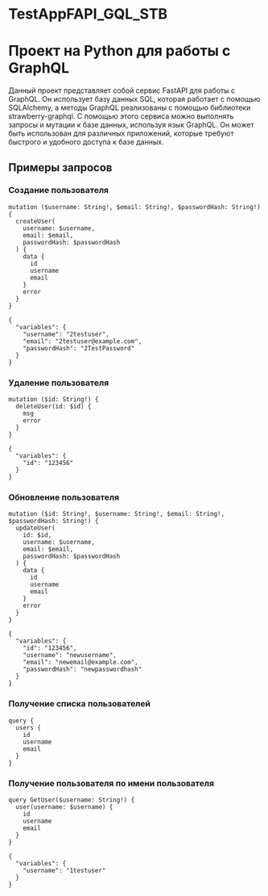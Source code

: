 # TestAppFAPI_GQL_STB
# Проект на Python для работы с GraphQL

Данный проект представляет собой сервис FastAPI для работы с GraphQL. Он использует базу данных SQL, которая работает с помощью SQLAlchemy, а методы GraphQL реализованы с помощью библиотеки strawberry-graphql. С помощью этого сервиса можно выполнять запросы и мутации к базе данных, используя язык GraphQL. Он может быть использован для различных приложений, которые требуют быстрого и удобного доступа к базе данных.

## Примеры запросов

### Создание пользователя
```
mutation ($username: String!, $email: String!, $passwordHash: String!) { 
  createUser(
    username: $username, 
    email: $email, 
    passwordHash: $passwordHash
  ) { 
    data { 
      id 
      username 
      email 
    } 
    error 
  } 
}

{
  "variables": {
    "username": "2testuser",
    "email": "2testuser@example.com",
    "passwordHash": "2TestPassword"
  }
}
```

### Удаление пользователя
```
mutation ($id: String!) { 
  deleteUser(id: $id) { 
    msg 
    error 
  } 
}

{
  "variables": {
    "id": "123456"
  }
}
```

### Обновление пользователя
```
mutation ($id: String!, $username: String!, $email: String!, $passwordHash: String!) { 
  updateUser(
    id: $id, 
    username: $username, 
    email: $email, 
    passwordHash: $passwordHash
  ) { 
    data { 
      id 
      username 
      email 
    } 
    error 
  } 
}

{
  "variables": {
    "id": "123456",
    "username": "newusername",
    "email": "newemail@example.com",
    "passwordHash": "newpasswordhash"
  }
}
```

### Получение списка пользователей
```
query { 
  users { 
    id 
    username 
    email 
  } 
}
```

### Получение пользователя по имени пользователя

```
query GetUser($username: String!) { 
  user(username: $username) { 
    id 
    username 
    email 
  } 
}

{
  "variables": {
    "username": "1testuser"
  }
}
```
